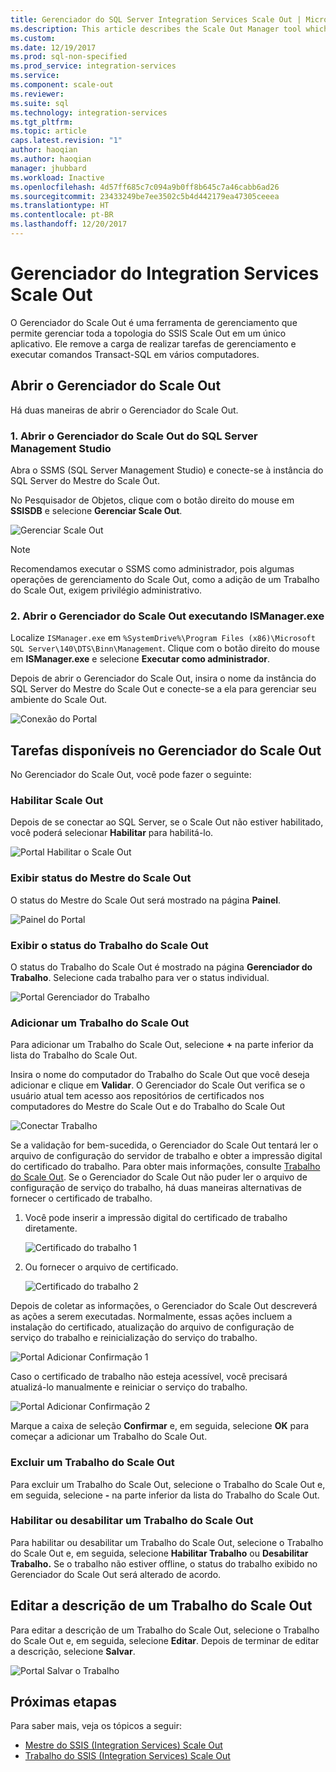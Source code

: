 ```yaml
---
title: Gerenciador do SQL Server Integration Services Scale Out | Microsoft Docs
ms.description: This article describes the Scale Out Manager tool which you can use to manager SSIS Scale Out
ms.custom: 
ms.date: 12/19/2017
ms.prod: sql-non-specified
ms.prod_service: integration-services
ms.service: 
ms.component: scale-out
ms.reviewer: 
ms.suite: sql
ms.technology: integration-services
ms.tgt_pltfrm: 
ms.topic: article
caps.latest.revision: "1"
author: haoqian
ms.author: haoqian
manager: jhubbard
ms.workload: Inactive
ms.openlocfilehash: 4d57ff685c7c094a9b0ff8b645c7a46cabb6ad26
ms.sourcegitcommit: 23433249be7ee3502c5b4d442179ea47305ceeea
ms.translationtype: HT
ms.contentlocale: pt-BR
ms.lasthandoff: 12/20/2017
---
```

# <a name="integration-services-scale-out-manager"></a>Gerenciador do Integration Services Scale Out

O Gerenciador do Scale Out é uma ferramenta de gerenciamento que permite gerenciar toda a topologia do SSIS Scale Out em um único aplicativo. Ele remove a carga de realizar tarefas de gerenciamento e executar comandos Transact-SQL em vários computadores.

## <a name="open-scale-out-manager"></a>Abrir o Gerenciador do Scale Out

Há duas maneiras de abrir o Gerenciador do Scale Out.

### <a name="1-open-scale-out-manager-from-sql-server-management-studio"></a>1. Abrir o Gerenciador do Scale Out do SQL Server Management Studio
Abra o SSMS (SQL Server Management Studio) e conecte-se à instância do SQL Server do Mestre do Scale Out.

No Pesquisador de Objetos, clique com o botão direito do mouse em **SSISDB** e selecione **Gerenciar Scale Out**.

![Gerenciar Scale Out](media/manage-scale-out.PNG)

> [!NOTE]
> Recomendamos executar o SSMS como administrador, pois algumas operações de gerenciamento do Scale Out, como a adição de um Trabalho do Scale Out, exigem privilégio administrativo.

### <a name="2-open-scale-out-manager-by-running-ismanagerexe"></a>2. Abrir o Gerenciador do Scale Out executando ISManager.exe

Localize `ISManager.exe` em `%SystemDrive%\Program Files (x86)\Microsoft SQL Server\140\DTS\Binn\Management`. Clique com o botão direito do mouse em **ISManager.exe** e selecione **Executar como administrador**. 

Depois de abrir o Gerenciador do Scale Out, insira o nome da instância do SQL Server do Mestre do Scale Out e conecte-se a ela para gerenciar seu ambiente do Scale Out.

![Conexão do Portal](media/portal-connect.PNG)

## <a name="tasks-available-in-scale-out-manager"></a>Tarefas disponíveis no Gerenciador do Scale Out
No Gerenciador do Scale Out, você pode fazer o seguinte:

### <a name="enable-scale-out"></a>Habilitar Scale Out
Depois de se conectar ao SQL Server, se o Scale Out não estiver habilitado, você poderá selecionar **Habilitar** para habilitá-lo.

![Portal Habilitar o Scale Out](media/portal-enable-scale-out.PNG) 

### <a name="view-scale-out-master-status"></a>Exibir status do Mestre do Scale Out
O status do Mestre do Scale Out será mostrado na página **Painel**.

![Painel do Portal](media/portal-dashboard.PNG)

### <a name="view-scale-out-worker-status"></a>Exibir o status do Trabalho do Scale Out
O status do Trabalho do Scale Out é mostrado na página **Gerenciador do Trabalho**. Selecione cada trabalho para ver o status individual.

![Portal Gerenciador do Trabalho](media/portal-worker-manager.PNG)

### <a name="add-a-scale-out-worker"></a>Adicionar um Trabalho do Scale Out
Para adicionar um Trabalho do Scale Out, selecione **+** na parte inferior da lista do Trabalho do Scale Out. 

Insira o nome do computador do Trabalho do Scale Out que você deseja adicionar e clique em **Validar**. O Gerenciador do Scale Out verifica se o usuário atual tem acesso aos repositórios de certificados nos computadores do Mestre do Scale Out e do Trabalho do Scale Out

![Conectar Trabalho](media/connect-worker.PNG)

Se a validação for bem-sucedida, o Gerenciador do Scale Out tentará ler o arquivo de configuração do servidor de trabalho e obter a impressão digital do certificado do trabalho. Para obter mais informações, consulte [Trabalho do Scale Out](integration-services-ssis-scale-out-worker.md). Se o Gerenciador do Scale Out não puder ler o arquivo de configuração de serviço do trabalho, há duas maneiras alternativas de fornecer o certificado de trabalho. 

1.  Você pode inserir a impressão digital do certificado de trabalho diretamente.

    ![Certificado do trabalho 1](media/portal-cert1.PNG)

2.  Ou fornecer o arquivo de certificado. 

    ![Certificado do trabalho 2](media/portal-cert2.PNG)

Depois de coletar as informações, o Gerenciador do Scale Out descreverá as ações a serem executadas. Normalmente, essas ações incluem a instalação do certificado, atualização do arquivo de configuração de serviço do trabalho e reinicialização do serviço do trabalho.

![Portal Adicionar Confirmação 1](media/portal-add-confirm1.PNG)

Caso o certificado de trabalho não esteja acessível, você precisará atualizá-lo manualmente e reiniciar o serviço do trabalho.

![Portal Adicionar Confirmação 2](media/portal-add-confirm2.PNG)

Marque a caixa de seleção **Confirmar** e, em seguida, selecione **OK** para começar a adicionar um Trabalho do Scale Out.

### <a name="delete-a-scale-out-worker"></a>Excluir um Trabalho do Scale Out
Para excluir um Trabalho do Scale Out, selecione o Trabalho do Scale Out e, em seguida, selecione **-** na parte inferior da lista do Trabalho do Scale Out.

### <a name="enable-or-disable-a-scale-out-worker"></a>Habilitar ou desabilitar um Trabalho do Scale Out
Para habilitar ou desabilitar um Trabalho do Scale Out, selecione o Trabalho do Scale Out e, em seguida, selecione **Habilitar Trabalho** ou **Desabilitar Trabalho.** Se o trabalho não estiver offline, o status do trabalho exibido no Gerenciador do Scale Out será alterado de acordo.

## <a name="edit-a-scale-out-worker-description"></a>Editar a descrição de um Trabalho do Scale Out
Para editar a descrição de um Trabalho do Scale Out, selecione o Trabalho do Scale Out e, em seguida, selecione **Editar**. Depois de terminar de editar a descrição, selecione **Salvar**.

![Portal Salvar o Trabalho](media/portal-save-worker.PNG)

## <a name="next-steps"></a>Próximas etapas
Para saber mais, veja os tópicos a seguir:
-   [Mestre do SSIS (Integration Services) Scale Out](integration-services-ssis-scale-out-master.md)
-   [Trabalho do SSIS (Integration Services) Scale Out](integration-services-ssis-scale-out-worker.md)